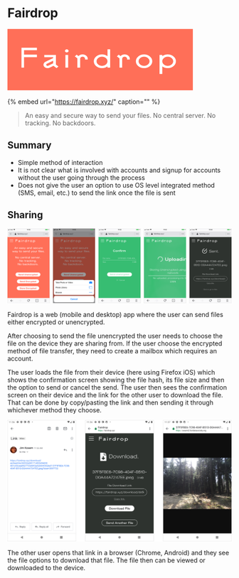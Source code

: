 # Fairdrop

![](../../.gitbook/assets/fairdrop-icon.png)

{% embed url="https://fairdrop.xyz/" caption="" %}

> An easy and secure way to send your files. No central server. No tracking. No backdoors.

## Summary

* Simple method of interaction
* It is not clear what is involved with accounts and signup for accounts without the user going through the process
* Does not give the user an option to use OS level integrated method \(SMS, email, etc.\) to send the link once the file is sent

## Sharing

![](../../.gitbook/assets/fairdrop-upload.png)

Fairdrop is a web \(mobile and desktop\) app where the user can send files either encrypted or unencrypted.

After choosing to send the file unencrypted the user needs to choose the file on the device they are sharing from. If the user choose the encrypted method of file transfer, they need to create a mailbox which requires an account.

The user loads the file from their device \(here using Firefox iOS\) which shows the confirmation screen showing the file hash, its file size and then the option to send or cancel the send. The user then sees the confirmation screen on their device and the link for the other user to download the file. That can be done by copy/pasting the link and then sending it through whichever method they choose.

![](../../.gitbook/assets/fairdrop-download.png)

The other user opens that link in a browser \(Chrome, Android\) and they see the file options to download that file. The file then can be viewed or downloaded to the device.

